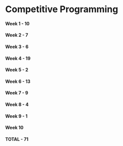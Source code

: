 # Competitive Programming

#### Week 1 - 10
#### Week 2 - 7
#### Week 3 - 6
#### Week 4 - 19
#### Week 5 - 2
#### Week 6 - 13
#### Week 7 - 9
#### Week 8 - 4
#### Week 9 - 1
#### Week 10

#### TOTAL - 71
